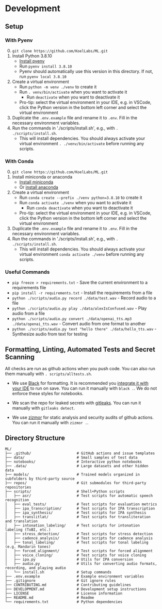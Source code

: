 # Development

## Setup

### With Pyenv

0. `git clone https://github.com/KoelLabs/ML.git`
1. Install Python 3.8.10
    - [Install pyenv](https://github.com/pyenv/pyenv?tab=readme-ov-file#installation)
    - Run `pyenv install 3.8.10`
    - Pyenv should automatically use this version in this directory. If not, run `pyenv local 3.8.10`
2. Create a virtual environment
    - Run `python -m venv ./venv` to create it
    - Run `. venv/bin/activate` when you want to activate it
        - Run `deactivate` when you want to deactivate it
    - Pro-tip: select the virtual environment in your IDE, e.g. in VSCode, click the Python version in the bottom left corner and select the virtual environment
2. Duplicate the `.env.example` file and rename it to `.env`. Fill in the necessary environment variables.
3. Run the commands in './scripts/install.sh', e.g., with `. ./scripts/install.sh`. 
    - This will install dependencies. You should always activate your virtual environment `. ./venv/bin/activate` before running any scripts. 

### With Conda

0. `git clone https://github.com/KoelLabs/ML.git`
1. Install miniconda or anaconda
    - [Install miniconda](https://docs.conda.io/en/latest/miniconda.html)
    - Or [install anaconda](https://docs.anaconda.com/anaconda/install/)
2. Create a virtual environment
    - Run `conda create --prefix ./venv python=3.8.10` to create it
    - Run `conda activate ./venv` when you want to activate it
        - Run `conda deactivate` when you want to deactivate it
    - Pro-tip: select the virtual environment in your IDE, e.g. in VSCode, click the Python version in the bottom left corner and select the virtual environment
2. Duplicate the `.env.example` file and rename it to `.env`. Fill in the necessary environment variables.
3. Run the commands in './scripts/install.sh', e.g., with `. ./scripts/install.sh`. 
    - This will install dependencies. You should always activate your virtual environment `conda activate ./venv` before running any scripts. 

### Useful Commands

- `pip freeze > requirements.txt` - Save the current environment to a requirements file
- `pip install -r requirements.txt` - Install the requirements from a file
- `python ./scripts/audio.py record ./data/test.wav` - Record audio to a file
- `python ./scripts/audio.py play ./data/alexIsConfused.wav` - Play audio from a file
- `python ./scripts/audio.py convert ./data/openai_tts.mp3 ./data/openai_tts.wav` - Convert audio from one format to another
- `python ./scripts/audio.py text "hello there" ./data/hello_tts.wav` - Synthesize audio from text for testing

## Formatting, Linting, Automated Tests and Secret Scanning

All checks are run as github actions when you push code. You can also run them manually with `. scripts/alltests.sh`.

- We use [Black](https://black.readthedocs.io/en/stable/) for formatting. It is recommended you [integrate it with your IDE](https://black.readthedocs.io/en/stable/integrations/editors.html) to run on save. You can run it manually with `black .`. We do not enforce these styles for notebooks.

- We scan the repo for leaked secrets with [gitleaks](https://github.com/gitleaks/gitleaks). You can run it manually with `gitleaks detect`.

- We use [zizmor](https://woodruffw.github.io/zizmor/) for static analysis and security audits of github actions. You can run it manually with `zizmor .`.

## Directory Structure

```
ML/
├── .github/                     # GitHub actions and issue templates
├── data/                        # Small samples of test data
├── notebooks/                   # Interactive python notebooks
├── .data/                       # Large datasets and other hidden data
├── models/                      # Trained models organized in subfolders by third-party source
├── repos/                       # Git submodules for third-party repositories
├── scripts/                     # Shell+Python scripts
│   ├── asr/                     # Test scripts for automatic speech recognition
│   ├── eval_tests/              # Test scripts for evaluation metrics
│   ├── ipa_transcription/       # Test scripts for IPA transcription
│   ├── ipa_synthesis/           # Test scripts for IPA synthesis
│   ├── translitlat/             # Test scripts for transliteration and translation
│   ├── intonation_labeling/     # Test scripts for intonation labeling (ToBI, etc.)
│   ├── stress_detection/        # Test scripts for stress detection
│   ├── cadence_analysis/        # Test scripts for cadence analysis
│   ├── tonal_labeling/          # Test scripts for tonal labeling (e.g. Mandarin tones)
│   ├── forced_alignment/        # Test scripts for forced alignment
│   ├── voice_cloning/           # Test scripts for voice cloning
│   ├── ipa.py                   # Utils for IPA conversion
│   ├── audio.py                 # Utils for converting audio formats, recording, and playing audio
│   └── install.sh               # Setup commands            
├── .env.example                 # Example environment variables
├── .gitignore                   # Git ignore rules
├── CONTRIBUTING.md              # Contributing guidelines
├── DEVELOPMENT.md               # Development setup instructions
├── LICENSE                      # License information
├── README.md                    # Readme
└── requirements.txt             # Python dependencies
```
